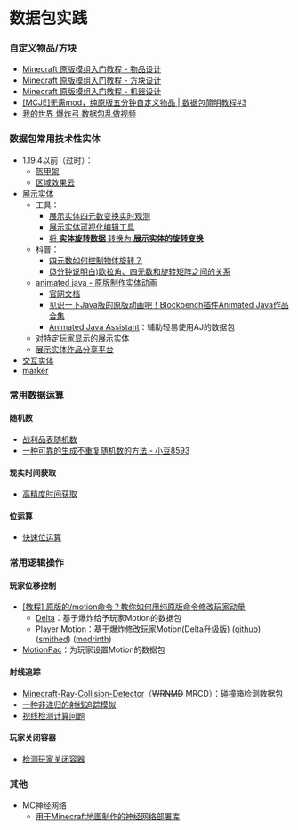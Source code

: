 # 数据包实践
### 自定义物品/方块
- [Minecraft 原版模组入门教程 - 物品设计](https://zhangshenxing.github.io/VanillaModTutorial/#物品设计)
- [Minecraft 原版模组入门教程 - 方块设计](https://zhangshenxing.github.io/VanillaModTutorial/#方块设计)
- [Minecraft 原版模组入门教程 - 机器设计](https://zhangshenxing.github.io/VanillaModTutorial/#机器设计)
- [[MCJE]无需mod，纯原版五分钟自定义物品 | 数据包简明教程#3](https://www.bilibili.com/video/BV1Q24y1N7hY/)
- [我的世界 爆炸弓 数据包乱做视频](https://www.bilibili.com/video/BV14A411c78B/)
### 数据包常用技术性实体
- 1.19.4以前（过时）：
  - [盔甲架](https://zh.minecraft.wiki/w/盔甲架)
  - [区域效果云](https://zh.minecraft.wiki/w/%E5%8C%BA%E5%9F%9F%E6%95%88%E6%9E%9C%E4%BA%91)
- [展示实体](https://zh.minecraft.wiki/w/%E5%B1%95%E7%A4%BA%E5%AE%9E%E4%BD%93)
  - 工具：
    - [展示实体四元数变换实时观测](https://misode.github.io/transformation/)
    - [展示实体可视化编辑工具](https://eszesbalint.github.io/bdstudio/editor)
    - [将 __实体旋转数据__ 转换为 __展示实体的旋转变换__](/index/附录4.md/#如何将-实体旋转数据-转换为-展示实体的旋转变换)
  - 科普：
    - [四元数如何控制物体旋转？](https://www.bilibili.com/video/BV14t421h7M4/)
    - [(3分钟说明白)欧拉角、四元数和旋转矩阵之间的关系](https://zhuanlan.zhihu.com/p/569964217?utm_psn=1852117017248788481)
  - [animated java - 原版制作实体动画](https://animated-java.dev/)
    - [官网文档](https://animated-java.dev/docs/introduction/what-is-animated-java)
    - [见识一下Java版的原版动画吧！Blockbench插件Animated Java作品合集](https://www.bilibili.com/video/BV12D4y1F7VM)
    - [Animated Java Assistant](https://www.planetminecraft.com/data-pack/ml-animated-java-model-assistant-minecraft-1-20-4/)：辅助轻易使用AJ的数据包
  - [对特定玩家显示的展示实体](https://github.com/CMDred/per-player-displays)
  - [展示实体作品分享平台](https://block-display.com/)
- [交互实体](https://zh.minecraft.wiki/w/%E4%BA%A4%E4%BA%92%E5%AE%9E%E4%BD%93)
- [marker](https://zh.minecraft.wiki/w/标记)

### 常用数据运算

#### 随机数
- [战利品表随机数](https://zhangshenxing.github.io/VanillaModTutorial/#%E9%9A%8F%E6%9C%BA%E6%95%B0)
- [一种可靠的生成不重复随机数的方法 - 小豆8593](https://www.bilibili.com/read/cv16985186)

#### 现实时间获取
- [高精度时间获取](https://github.com/intsuc/get_millis)

#### 位运算
- [快速位运算](https://github.com/Triton365/fast_bitwise_ops/blob/main/data/fast_bitwise/function/and.mcfunction)

### 常用逻辑操作
#### 玩家位移控制
- [[教程] 原版的/motion命令？教你如何用纯原版命令修改玩家动量](https://www.bilibili.com/video/BV1iYbLeqE1U/)
  - [Delta](https://github.com/BigPapi13/Delta)：基于爆炸给予玩家Motion的数据包
  - Player Motion：基于爆炸修改玩家Motion(Delta升级版) ([github](https://github.com/MulverineX/player_motion)) ([smithed](https://smithed.net/packs/player_motion)) ([modrinth](https://modrinth.com/datapack/player_motion))
- [MotionPac](https://github.com/zsazska/MotionPack)：为玩家设置Motion的数据包

#### 射线追踪
- [Minecraft-Ray-Collision-Detector](https://github.com/K-bai/Minecraft-Ray-Collision-Detector/releases)（~~WRNMD~~ MRCD）：碰撞箱检测数据包
- [一种非递归的射线追踪模拟](/index/附录4.md/#一种非递归的射线追踪模拟)
- [视线检测计算问题](https://etis.vcsofficial.site/d/42-shi-xian-jian-ce-ji-suan-wen-ti)

#### 玩家关闭容器
- [检测玩家关闭容器](https://github.com/DefinitelyHighmore/sentinel)


### 其他
- MC神经网络
  - [用于Minecraft地图制作的神经网络部署库](https://github.com/AjjMC/ajjnn)

